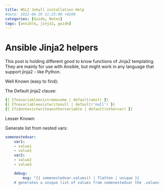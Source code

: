 ```yaml
---
title: WSL2 Jekyll installation Help
#date: 2022-06-29 21:25:00 +0200
categories: [Guide, Notes]
tags: [ansible, jinja2, guide]
---
```

# Ansible Jinja2 helpers

This post is holding different good to know functions of Jinja2 templating. They are mainly for use with Ansible, but might work in any language that support jinja2 - like Python.  

Well Known (easy to find):

The Default jinja2 clause:
```yaml
{{ Ifnovariableexistremoveme | default(omit) }}
{{ Ifnovariableexistwritenull | default('null') }}
{{ Ifidontexistwriteanothervariable | default(othervar) }}
```


Lesser Known:

Generate list from nested vars:
```yaml
somenestedvar:
    var1:
    - value1
    - value2
    var2:
    - value2
    - value3

    debug:
        msg: "{{ somenestedvar.values() | flatten | unique }}
    # generates a unique list of values from somenestedvar the .values() shows the values of the variable.
```